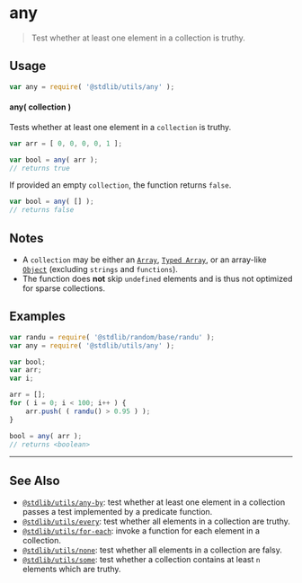 <!--

@license Apache-2.0

Copyright (c) 2018 The Stdlib Authors.

Licensed under the Apache License, Version 2.0 (the "License");
you may not use this file except in compliance with the License.
You may obtain a copy of the License at

   http://www.apache.org/licenses/LICENSE-2.0

Unless required by applicable law or agreed to in writing, software
distributed under the License is distributed on an "AS IS" BASIS,
WITHOUT WARRANTIES OR CONDITIONS OF ANY KIND, either express or implied.
See the License for the specific language governing permissions and
limitations under the License.

-->

# any

> Test whether at least one element in a collection is truthy.

<!-- Section to include introductory text. Make sure to keep an empty line after the intro `section` element and another before the `/section` close. -->

<section class="intro">

</section>

<!-- /.intro -->

<!-- Package usage documentation. -->

<section class="usage">

## Usage

```javascript
var any = require( '@stdlib/utils/any' );
```

#### any( collection )

Tests whether at least one element in a `collection` is truthy.

```javascript
var arr = [ 0, 0, 0, 0, 1 ];

var bool = any( arr );
// returns true
```

If provided an empty `collection`, the function returns `false`.

```javascript
var bool = any( [] );
// returns false
```

</section>

<!-- /.usage -->

<!-- Package usage notes. Make sure to keep an empty line after the `section` element and another before the `/section` close. -->

<section class="notes">

## Notes

-   A `collection` may be either an [`Array`][mdn-array], [`Typed Array`][mdn-typed-array], or an array-like [`Object`][mdn-object] (excluding `strings` and `functions`).
-   The function does **not** skip `undefined` elements and is thus not optimized for sparse collections.

</section>

<!-- /.notes -->

<!-- Package usage examples. -->

<section class="examples">

## Examples

<!-- eslint no-undef: "error" -->

```javascript
var randu = require( '@stdlib/random/base/randu' );
var any = require( '@stdlib/utils/any' );

var bool;
var arr;
var i;

arr = [];
for ( i = 0; i < 100; i++ ) {
    arr.push( ( randu() > 0.95 ) );
}

bool = any( arr );
// returns <boolean>
```

</section>

<!-- /.examples -->

<!-- Section to include cited references. If references are included, add a horizontal rule *before* the section. Make sure to keep an empty line after the `section` element and another before the `/section` close. -->

<section class="references">

</section>

<!-- /.references -->

<!-- Section for related `stdlib` packages. Do not manually edit this section, as it is automatically populated. -->

<section class="related">

* * *

## See Also

-   <span class="package-name">[`@stdlib/utils/any-by`][@stdlib/utils/any-by]</span><span class="delimiter">: </span><span class="description">test whether at least one element in a collection passes a test implemented by a predicate function.</span>
-   <span class="package-name">[`@stdlib/utils/every`][@stdlib/utils/every]</span><span class="delimiter">: </span><span class="description">test whether all elements in a collection are truthy.</span>
-   <span class="package-name">[`@stdlib/utils/for-each`][@stdlib/utils/for-each]</span><span class="delimiter">: </span><span class="description">invoke a function for each element in a collection.</span>
-   <span class="package-name">[`@stdlib/utils/none`][@stdlib/utils/none]</span><span class="delimiter">: </span><span class="description">test whether all elements in a collection are falsy.</span>
-   <span class="package-name">[`@stdlib/utils/some`][@stdlib/utils/some]</span><span class="delimiter">: </span><span class="description">test whether a collection contains at least `n` elements which are truthy.</span>

</section>

<!-- /.related -->

<!-- Section for all links. Make sure to keep an empty line after the `section` element and another before the `/section` close. -->

<section class="links">

[mdn-array]: https://developer.mozilla.org/en-US/docs/Web/JavaScript/Reference/Global_Objects/Array

[mdn-typed-array]: https://developer.mozilla.org/en-US/docs/Web/JavaScript/Reference/Global_Objects/TypedArray

[mdn-object]: https://developer.mozilla.org/en-US/docs/Web/JavaScript/Reference/Global_Objects/Object

<!-- <related-links> -->

[@stdlib/utils/any-by]: https://github.com/stdlib-js/utils/tree/main/any-by

[@stdlib/utils/every]: https://github.com/stdlib-js/utils/tree/main/every

[@stdlib/utils/for-each]: https://github.com/stdlib-js/utils/tree/main/for-each

[@stdlib/utils/none]: https://github.com/stdlib-js/utils/tree/main/none

[@stdlib/utils/some]: https://github.com/stdlib-js/utils/tree/main/some

<!-- </related-links> -->

</section>

<!-- /.links -->
